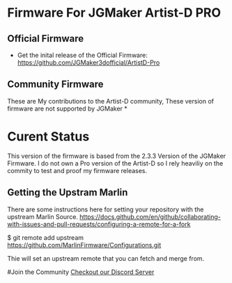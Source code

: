 # Firmware For JGMaker Artist-D PRO

## Official Firmware 
* Get the inital release of the Official Firmware: https://github.com/JGMaker3dofficial/ArtistD-Pro

## Community Firmware
These are My contributions to the Artist-D community, These version of firmware are not supported by JGMaker
* 

# Curent Status
This version of the firmware is based from the 2.3.3 Version of the JGMaker Firmware.   I do not own a Pro version of the Artist-D so I rely heaviliy on the commity to test and proof my firmware releases.  

## Getting the Upstram Marlin
There are some instructions here for setting your repository with the upstream Marlin Source. 
https://docs.github.com/en/github/collaborating-with-issues-and-pull-requests/configuring-a-remote-for-a-fork

$ git remote add upstream https://github.com/MarlinFirmware/Configurations.git

Thie will set an upstream remote that you can fetch and merge from. 

#Join the Community
[Checkout our Discord Server](https://discord.gg/H97VgdSwjF)
